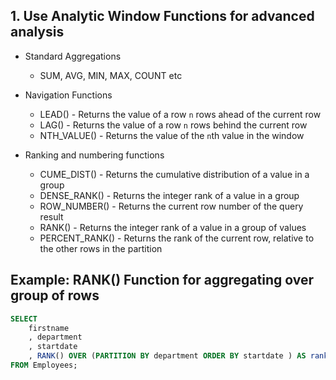 ## 1. Use Analytic Window Functions for advanced analysis

- Standard Aggregations
    - SUM, AVG, MIN, MAX, COUNT etc

- Navigation Functions
    - LEAD() - Returns the value of a row `n` rows ahead of the current row
    - LAG() - Returns the value of a row `n` rows behind the current row
    - NTH_VALUE() - Returns the value of the `n`th value in the window

- Ranking and numbering functions
    - CUME_DIST() - Returns the cumulative distribution of a value in a group
    - DENSE_RANK() - Returns the integer rank of a value in a group
    - ROW_NUMBER() - Returns the current row number of the query result
    - RANK() - Returns the integer rank of a value in a group of values
    - PERCENT_RANK() - Returns the rank of the current row, relative to the other rows in the partition


## Example: RANK() Function for aggregating over group of rows

```SQL
SELECT 
    firstname
    , department
    , startdate
    , RANK() OVER (PARTITION BY department ORDER BY startdate ) AS rank
FROM Employees;
```